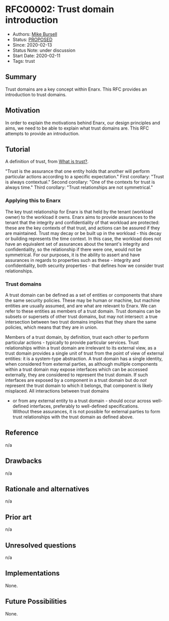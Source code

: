 # RFC00002: Trust domain introduction
- Authors: [Mike Bursell](mike@p2ptrust.org)
- Status: [PROPOSED](/README.md#proposed)
- Since: 2020-02-13
- Status Note: under discussion
- Start Date: 2020-02-11
- Tags: trust

## Summary

Trust domains are a key concept within Enarx.  This RFC provides an
introduction to trust domains.

## Motivation

In order to explain the motivations behind Enarx, our design principles
and aims, we need to be able to explain what trust domains are.  This RFC
attempts to provide an introduction.

## Tutorial

A definition of trust, from [What is trust?](http://aliceevebob.com/2017/05/09/what-is-trust-with-apologies-to-pontius-pilate/).

"Trust is the assurance that one entity holds that another will
perform particular actions according to a specific expectation."
First corollary: "Trust is always contextual."
Second corollary: "One of the contexts for trust is always time."
Third corollary: "Trust relationships are not symmetrical."

### Applying this to Enarx
The key trust relationship for Enarx is that held by the tenant
(workload owner) to the workload it owns.  Enarx aims to provide assurances
to the tenant that the integrity and confidentiality of that workload are
protected: these are the key contexts of that trust, and actions can be
assured if they are maintained.  Trust may decay or be built up in the
workload - this decay or building represents the time context.  In this
case, the workload does not have an equivalent set of assurances about
the tenant's integrity and confidentiality, so the relationship if
there were one, would not be symmetrical.  For our purposes, it is
the ability to assert and have assurances in regards to properties such
as these - integrity and confidentiality, both security properties -
that defines how we consider trust relationships.

### Trust domains
A trust domain can be defined as a set of entities or components that
share the same security policies.  These may be human or machine, but
machine entities are usually assumed, and are what are relevant to Enarx.
We can refer to these entities as members of a trust domain.  Trust
domains can be subsets or supersets of other trust domains, but may not
intersect: a true intersection between two trust domains implies that
they share the same policies, which means that they are in union.

Members of a trust domain, by definition, trust each other to perform
particular actions - typically to provide particular services.  Trust
relationships within a trust domain are irrelevant to its external view,
as a trust domain provides a single unit of trust from the point of view
of external entities: it is a system-type abstraction.  A trust domain
has a single identity, when considered from external parties, as although
multiple components within a trust domain may expose interfaces which
can be accessed externally, they are considered to represent the trust
domain.  If such interfaces are exposed by a component in a trust domain
but do _not_ represent the trust domain to which it belongs, that
component is likely misplaced.  All interactions between trust domains
- or from any external entity to a trust domain - should occur across
well-defined interfaces, preferably to well-defined specifications.  
Without these assurances, it is not possible for external parties to form
trust relationships with the trust domain as defined above.


## Reference

n/a

## Drawbacks

n/a

## Rationale and alternatives

n/a

## Prior art

n/a

## Unresolved questions

n/a

## Implementations

None.

## Future Possibilities

None.
